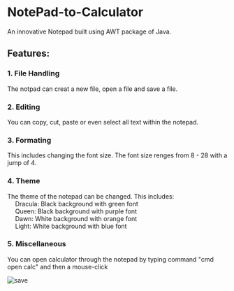 # NotePad-to-Calculator
An innovative Notepad built using AWT package of Java.

## Features:
### 1. File Handling
The notpad can creat a new file, open a file and save a file.

### 2. Editing
You can copy, cut, paste or even select all text within the notepad.

### 3. Formating
This includes changing the font size. The font size renges from 8 - 28 with a jump of 4.

### 4. Theme
The theme of the notepad can be changed. This includes: <br />
    &emsp; Dracula: Black background with green font<br />
    &emsp; Queen: Black background with purple font<br />
    &emsp; Dawn: White background with orange font<br />
    &emsp; Light: White background with blue font
    
### 5. Miscellaneous
You can open calculator through the notepad by typing command "cmd open calc" and then a mouse-click


![save](https://user-images.githubusercontent.com/76195277/235306201-4d97a1de-1825-4770-9a93-bda4aaeab34e.JPG)
